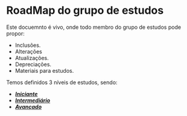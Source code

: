 # RoadMap do grupo de estudos

Este docuemnto é vivo, onde todo membro do grupo de estudos pode propor:
 - Inclusões.
 - Alterações
 - Atualizações.
 - Depreciações.
 - Materiais para estudos.

Temos definidos 3 níveis de estudos, sendo:
- [***Iniciante***](iniciante.md)
- [***Intermediário***](intermediario.md)
- [***Avançado***](avancado.md)